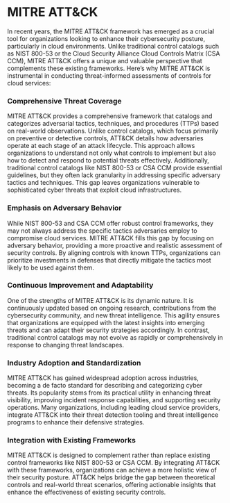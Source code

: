 # MITRE ATT&CK

In recent years, the MITRE ATT&CK framework has emerged as a crucial tool for organizations looking to enhance their cybersecurity posture, particularly in cloud environments. Unlike traditional control catalogs such as NIST 800-53 or the Cloud Security Alliance Cloud Controls Matrix (CSA CCM), MITRE ATT&CK offers a unique and valuable perspective that complements these existing frameworks. Here’s why MITRE ATT&CK is instrumental in conducting threat-informed assessments of controls for cloud services:

### Comprehensive Threat Coverage

MITRE ATT&CK provides a comprehensive framework that catalogs and categorizes adversarial tactics, techniques, and procedures (TTPs) based on real-world observations. Unlike control catalogs, which focus primarily on preventive or detective controls, ATT&CK details how adversaries operate at each stage of an attack lifecycle. This approach allows organizations to understand not only what controls to implement but also how to detect and respond to potential threats effectively. Additionally, traditional control catalogs like NIST 800-53 or CSA CCM provide essential guidelines, but they often lack granularity in addressing specific adversary tactics and techniques. This gap leaves organizations vulnerable to sophisticated cyber threats that exploit cloud infrastructures.

### Emphasis on Adversary Behavior

While NIST 800-53 and CSA CCM offer robust control frameworks, they may not always address the specific tactics adversaries employ to compromise cloud services. MITRE ATT&CK fills this gap by focusing on adversary behavior, providing a more proactive and realistic assessment of security controls. By aligning controls with known TTPs, organizations can prioritize investments in defenses that directly mitigate the tactics most likely to be used against them.

### Continuous Improvement and Adaptability

One of the strengths of MITRE ATT&CK is its dynamic nature. It is continuously updated based on ongoing research, contributions from the cybersecurity community, and new threat intelligence. This agility ensures that organizations are equipped with the latest insights into emerging threats and can adapt their security strategies accordingly. In contrast, traditional control catalogs may not evolve as rapidly or comprehensively in response to changing threat landscapes.

### Industry Adoption and Standardization

MITRE ATT&CK has gained widespread adoption across industries, becoming a de facto standard for describing and categorizing cyber threats. Its popularity stems from its practical utility in enhancing threat visibility, improving incident response capabilities, and supporting security operations. Many organizations, including leading cloud service providers, integrate ATT&CK into their threat detection tooling and threat intelligence programs to enhance their defensive strategies.

### Integration with Existing Frameworks

MITRE ATT&CK is designed to complement rather than replace existing control frameworks like NIST 800-53 or CSA CCM. By integrating ATT&CK with these frameworks, organizations can achieve a more holistic view of their security posture. ATT&CK helps bridge the gap between theoretical controls and real-world threat scenarios, offering actionable insights that enhance the effectiveness of existing security controls.
